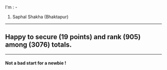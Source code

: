 I'm : - 
1. Saphal Shakha   (Bhaktapur)

<hr>

## Happy to secure (19 points) and rank (905) among (3076) totals.

<hr>

#### Not a bad start for a newbie !

